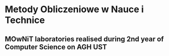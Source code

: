 # Metody Obliczeniowe w Nauce i Technice
## MOwNiT laboratories realised during 2nd year of Computer Science on AGH UST
